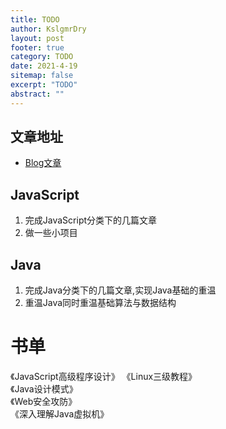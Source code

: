 ```yaml
---
title: TODO
author: KslgmrDry
layout: post
footer: true
category: TODO
date: 2021-4-19
sitemap: false
excerpt: "TODO"
abstract: ""
---
```



## 文章地址
* <a href="https://blog.dmax.wang">Blog文章</a>

## JavaScript
1. 完成JavaScript分类下的几篇文章
2. 做一些小项目


## Java
1. 完成Java分类下的几篇文章,实现Java基础的重温
2. 重温Java同时重温基础算法与数据结构

# 书单
《JavaScript高级程序设计》
《Linux三级教程》  
《Java设计模式》  
《Web安全攻防》  
《深入理解Java虚拟机》

